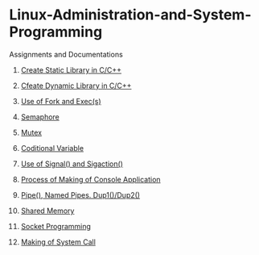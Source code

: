 # Linux-Administration-and-System-Programming
Assignments and Documentations

1. [Create Static Library in C/C++](https://github.com/becse-uieth/Create-Static-C-Library)

2. [Cfeate Dynamic Library in C/C++](https://github.com/becse-uieth/Create-C-Dynamic-Library-File)

3. [Use of Fork and Exec(s)](https://github.com/becse-uieth/fork-and-exec-rahul10-pu)

4. [Semaphore](https://github.com/becse-uieth/semaphore-rahul10-pu)

5. [Mutex](https://github.com/becse-uieth/mutex-rahul10-pu)

6. [Coditional Variable]()

7. [Use of Signal() and Sigaction()](https://github.com/becse-uieth/signal-rahul10-pu)

8. [Process of Making of Console Application](https://github.com/becse-uieth/make-command-line-options-rahul10-pu)

9. [Pipe(), Named Pipes. Dup1()/Dup2()](https://github.com/becse-uieth/pipes-rahul10-pu)

10. [Shared Memory](https://github.com/becse-uieth/shared-memory-rahul10-pu)

11. [Socket Programming]()

12. [Making of System Call]()
